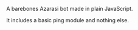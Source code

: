 A barebones Azarasi bot made in plain JavaScript.

It includes a basic ping module and nothing else.
